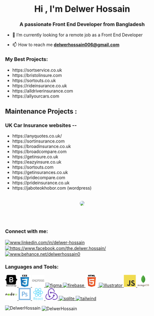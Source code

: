 <h1 align="center">Hi , I'm Delwer Hossain</h1>
<h3 align="center">A passionate Front End Developer from Bangladesh</h3>

- 🔭 I’m currently looking for a remote job as a Front End Developer

<!-- - 👨‍💻 All of my projects are available at [https://delwer.netlify.app/](https://delwer.netlify.app/) -->

- 📫 How to reach me **delwerhossain006@gmail.com**

<!-- - 📄 Know about my experiences https://drive.google.com/file/d/1V6ACaPnMEsLr52XOmoeJ5MCfEUy3heF-/view -->
<h3 align="left">My Best Projects:</h3>
<ul>
   <li>https://sortservice.co.uk   </li>
    <li>https://bristolinsure.com</li>   
    <li>https://sortouts.co.uk </li>  
    <li>https://rideinsurance.co.uk  </li> 
    <li>https://alldriverinsurance.com</li>    
    <li>https://allyourcars.com</li>
 
</ul>

<h2 align="left">Maintenance Projects :</h2>
<h3 align="left">UK Car Insurance websites -- </h3>
<ul>
    <li> https://anyquotes.co.uk/ </li> 
    <li>https://sortinsurance.com</li>   
    <li>https://broadinsurance.co.uk</li>   
    <li>https://broadcompare.com</li>      
    <li>https://getinsure.co.uk  </li> 
    <li>https://eazyinsure.co.uk</li>   
    <li>https://sortouts.com</li>   
    <li>https://getinsurances.co.uk </li>  
    <li>https://pridecompare.com</li>   
    <li>https://prideinsurance.co.uk</li>   
    <li>https://jaboteokhobor.com  (wordpress)</li>   
</ul>


<div style="display: flex;
flex-direction: column; 
align-items: center;
justify-content: center;">
<img style="border-radius: 15px; 
margin-top: 20px;  margin-bottom: 50px;" src="https://cdn.dribbble.com/users/2069402/screenshots/5574718/media/8c5a6ae295d7b6e73adaa9ae68b3b8fd.gif"  >
<div/>

<h3 align="left">Connect with me:</h3>
<p align="left">
<a href="https://www.linkedin.com/in/delwer-hossain" target="blank"><img align="center" src="https://raw.githubusercontent.com/rahuldkjain/github-profile-readme-generator/master/src/images/icons/Social/linked-in-alt.svg" alt="www.linkedin.com/in/delwer-hossain" height="30" width="40" /></a>
<a href="https://www.facebook.com/the.delwer.hossain/" target="blank"><img align="center" src="https://raw.githubusercontent.com/rahuldkjain/github-profile-readme-generator/master/src/images/icons/Social/facebook.svg" alt="https://www.facebook.com/the.delwer.hossain/" height="30" width="40" /></a>
<a href="https://www.behance.net/delwerhossain0" target="blank"><img align="center" src="https://raw.githubusercontent.com/rahuldkjain/github-profile-readme-generator/master/src/images/icons/Social/behance.svg" alt="www.behance.net/delwerhossain0" height="30" width="40" /></a>
</p>
<h3 align="left">Languages and Tools:</h3>
    <p align="left">
      <a href="https://getbootstrap.com" target="_blank" rel="noreferrer">
        <img
          src="https://raw.githubusercontent.com/devicons/devicon/master/icons/bootstrap/bootstrap-plain-wordmark.svg"
          alt="bootstrap"
          width="40"
          height="40"
        />
      </a>
      <a href="https://www.w3schools.com/css/" target="_blank" rel="noreferrer">
        <img
          src="https://raw.githubusercontent.com/devicons/devicon/master/icons/css3/css3-original-wordmark.svg"
          alt="css3"
          width="40"
          height="40"
        />
      </a>
      <a href="https://expressjs.com" target="_blank" rel="noreferrer">
        <img
          src="https://raw.githubusercontent.com/devicons/devicon/master/icons/express/express-original-wordmark.svg"
          alt="express"
          width="40"
          height="40"
        />
      </a>
      <a href="https://www.figma.com/" target="_blank" rel="noreferrer">
        <img
          src="https://www.vectorlogo.zone/logos/figma/figma-icon.svg"
          alt="figma"
          width="40"
          height="40"
        />
      </a>
      <a href="https://firebase.google.com/" target="_blank" rel="noreferrer">
        <img
          src="https://www.vectorlogo.zone/logos/firebase/firebase-icon.svg"
          alt="firebase"
          width="40"
          height="40"
        />
      </a>
      <a href="https://www.w3.org/html/" target="_blank" rel="noreferrer">
        <img
          src="https://raw.githubusercontent.com/devicons/devicon/master/icons/html5/html5-original-wordmark.svg"
          alt="html5"
          width="40"
          height="40"
        />
      </a>
      <a
        href="https://www.adobe.com/in/products/illustrator.html"
        target="_blank"
        rel="noreferrer"
      >
        <img
          src="https://www.vectorlogo.zone/logos/adobe_illustrator/adobe_illustrator-icon.svg"
          alt="illustrator"
          width="40"
          height="40"
        />
      </a>
      <a
        href="https://developer.mozilla.org/en-US/docs/Web/JavaScript"
        target="_blank"
        rel="noreferrer"
      >
        <img
          src="https://raw.githubusercontent.com/devicons/devicon/master/icons/javascript/javascript-original.svg"
          alt="javascript"
          width="40"
          height="40"
        />
      </a>
      <a href="https://www.mongodb.com/" target="_blank" rel="noreferrer">
        <img
          src="https://raw.githubusercontent.com/devicons/devicon/master/icons/mongodb/mongodb-original-wordmark.svg"
          alt="mongodb"
          width="40"
          height="40"
        />
      </a>
      <a href="https://nodejs.org" target="_blank" rel="noreferrer">
        <img
          src="https://raw.githubusercontent.com/devicons/devicon/master/icons/nodejs/nodejs-original-wordmark.svg"
          alt="nodejs"
          width="40"
          height="40"
        />
      </a>     
      <a href="https://www.photoshop.com/en" target="_blank" rel="noreferrer">
        <img
          src="https://raw.githubusercontent.com/devicons/devicon/master/icons/photoshop/photoshop-line.svg"
          alt="photoshop"
          width="40"
          height="40"
        />
      </a>
      <a href="https://reactjs.org/" target="_blank" rel="noreferrer">
        <img
          src="https://raw.githubusercontent.com/devicons/devicon/master/icons/react/react-original-wordmark.svg"
          alt="react"
          width="40"
          height="40"
        />
      </a>
      <a href="https://redux.js.org" target="_blank" rel="noreferrer">
        <img
          src="https://raw.githubusercontent.com/devicons/devicon/master/icons/redux/redux-original.svg"
          alt="redux"
          width="40"
          height="40"
        />
      </a>      
      <a href="https://www.sqlite.org/" target="_blank" rel="noreferrer">
        <img
          src="https://www.vectorlogo.zone/logos/sqlite/sqlite-icon.svg"
          alt="sqlite"
          width="40"
          height="40"
        />
      </a>
      <a href="https://tailwindcss.com/" target="_blank" rel="noreferrer">
        <img
          src="https://www.vectorlogo.zone/logos/tailwindcss/tailwindcss-icon.svg"
          alt="tailwind"
          width="40"
          height="40"
        />
      </a>     
    </p>

<p><img align="left" src="https://github-readme-stats.vercel.app/api/top-langs?username=delwerhossain&show_icons=true&locale=en&layout=compact" alt="DelwerHossain" /></p>

<p>&nbsp;<img align="center" src="https://github-readme-stats.vercel.app/api?username=delwerhossain&show_icons=true&locale=en" alt="DelwerHossain" /></p>
